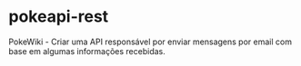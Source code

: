 # pokeapi-rest
PokeWiki - Criar uma API responsável por enviar mensagens por email com base em algumas informações recebidas.
